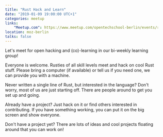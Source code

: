 ```yaml
---
title: "Rust Hack and Learn"
date: "2019-01-09 19:00:00 UTC+1"
categories: meetup
links:
    "Meetup.com": https://www.meetup.com/opentechschool-berlin/events/rjgkhqyzcbmb/
location: moz-berlin
talks: false
---
```


Let's meet for open hacking and (co)-learning in our bi-weekly learning group!

Everyone is welcome. Rusties of all skill levels meet and hack on cool Rust stuff. Please bring a computer (if available) or tell us if you need one, we can provide you with a machine.

Never written a single line of Rust, but interested in the language? Don't worry, most of us are just starting off. There are people around to get you set up and going.

Already have a project? Just hack on it or find others interested in contributing. If you have something working, you can put it on the big screen and show everyone.

Don't have a project yet? There are lots of ideas and cool projects floating around that you can work on!

